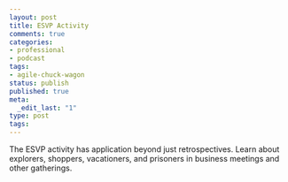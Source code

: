 ```yaml
---
layout: post
title: ESVP Activity
comments: true
categories:
- professional
- podcast
tags:
- agile-chuck-wagon
status: publish
published: true
meta:
  _edit_last: "1"
type: post
tags:
---
```

<p>The ESVP activity has application beyond just retrospectives. Learn about explorers, shoppers, vacationers, and prisoners in business meetings and other gatherings.</p>
